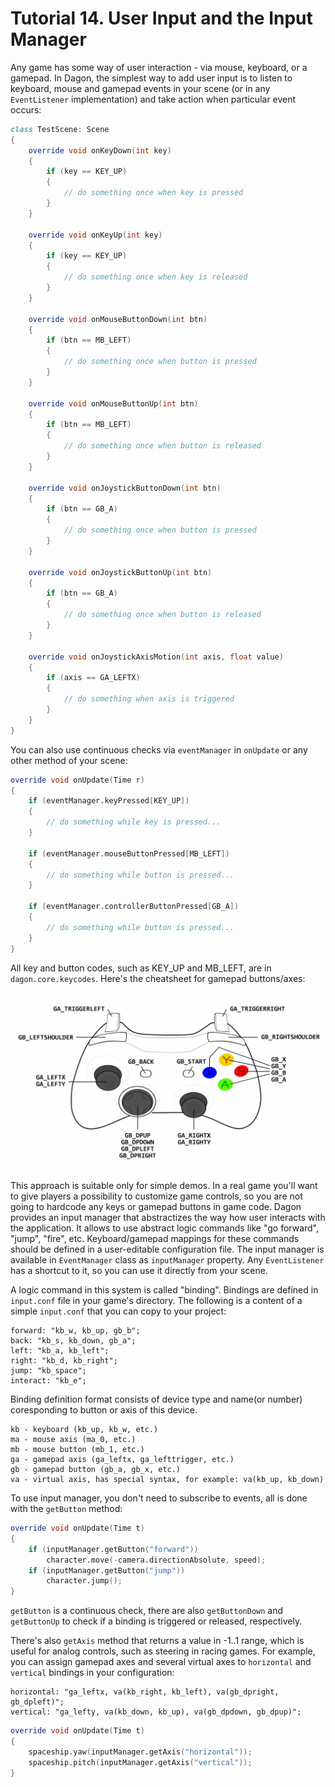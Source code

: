 # Tutorial 14. User Input and the Input Manager

Any game has some way of user interaction - via mouse, keyboard, or a gamepad. In Dagon, the simplest way to add user input is to listen to keyboard, mouse and gamepad events in your scene (or in any `EventListener` implementation) and take action when particular event occurs:

```d
class TestScene: Scene
{
    override void onKeyDown(int key)
    {
        if (key == KEY_UP)
        {
            // do something once when key is pressed
        }
    }
    
    override void onKeyUp(int key)
    {
        if (key == KEY_UP)
        {
            // do something once when key is released
        }
    }
    
    override void onMouseButtonDown(int btn)
    {
        if (btn == MB_LEFT)
        {
            // do something once when button is pressed
        }
    }
    
    override void onMouseButtonUp(int btn)
    {
        if (btn == MB_LEFT)
        {
            // do something once when button is released
        }
    }
    
    override void onJoystickButtonDown(int btn)
    {
        if (btn == GB_A)
        {
            // do something once when button is pressed
        }
    }
    
    override void onJoystickButtonUp(int btn)
    {
        if (btn == GB_A)
        {
            // do something once when button is released
        }
    }
    
    override void onJoystickAxisMotion(int axis, float value)
    {
        if (axis == GA_LEFTX)
        {
            // do something when axis is triggered
        }
    }
}
```

You can also use continuous checks via `eventManager` in `onUpdate` or any other method of your scene:

```d
override void onUpdate(Time r)
{
    if (eventManager.keyPressed[KEY_UP])
    {
        // do something while key is pressed...
    }
    
    if (eventManager.mouseButtonPressed[MB_LEFT])
    {
        // do something while button is pressed...
    }
    
    if (eventManager.controllerButtonPressed[GB_A])
    {
        // do something while button is pressed...
    }
}
```

All key and button codes, such as KEY_UP and MB_LEFT, are in `dagon.core.keycodes`. Here's the cheatsheet for gamepad buttons/axes:

![](https://github.com/gecko0307/dagon/blob/master/doc/tutorials/images/dagon_game_controller_constants.jpg?raw=true)

This approach is suitable only for simple demos. In a real game you'll want to give players a possibility to customize game controls, so you are not going to hardcode any keys or gamepad buttons in game code. Dagon provides an input manager that abstractizes the way how user interacts with the application. It allows to use abstract logic commands like "go forward", "jump", "fire", etc. Keyboard/gamepad mappings for these commands should be defined in a user-editable configuration file. The input manager is available in `EventManager` class as `inputManager` property. Any `EventListener` has a shortcut to it, so you can use it directly from your scene.

A logic command in this system is called "binding". Bindings are defined in `input.conf` file in your game's directory. The following is a content of a simple `input.conf` that you can copy to your project:

```
forward: "kb_w, kb_up, gb_b";
back: "kb_s, kb_down, gb_a";
left: "kb_a, kb_left";
right: "kb_d, kb_right";
jump: "kb_space";
interact: "kb_e";
```
Binding definition format consists of device type and name(or number) coresponding to button or axis of this device.

```
kb - keyboard (kb_up, kb_w, etc.)
ma - mouse axis (ma_0, etc.)
mb - mouse button (mb_1, etc.)
ga - gamepad axis (ga_leftx, ga_lefttrigger, etc.)
gb - gamepad button (gb_a, gb_x, etc.)
va - virtual axis, has special syntax, for example: va(kb_up, kb_down)
```

To use input manager, you don't need to subscribe to events, all is done with the `getButton` method:

```d
override void onUpdate(Time t)
{
    if (inputManager.getButton("forward"))
        character.move(-camera.directionAbsolute, speed);
    if (inputManager.getButton("jump"))
        character.jump();
}
```

`getButton` is a continuous check, there are also `getButtonDown` and `getButtonUp` to check if a binding is triggered or released, respectively.

There's also `getAxis` method that returns a value in -1..1 range, which is useful for analog controls, such as steering in racing games. For example, you can assign gamepad axes and several virtual axes to `horizontal` and `vertical` bindings in your configuration:

```
horizontal: "ga_leftx, va(kb_right, kb_left), va(gb_dpright, gb_dpleft)";
vertical: "ga_lefty, va(kb_down, kb_up), va(gb_dpdown, gb_dpup)";
```

```d
override void onUpdate(Time t)
{
    spaceship.yaw(inputManager.getAxis("horizontal"));
    spaceship.pitch(inputManager.getAxis("vertical"));
}
```
